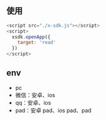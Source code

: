 ## 使用

```javascript
<script src="./x-sdk.js"></script>
<script>
  xsdk.openApp({
    target: 'read'
  })
</script>
```

## env

- pc
- 微信：安卓、ios
- qq：安卓、ios
- pad：安卓 pad、ios pad、pad 
